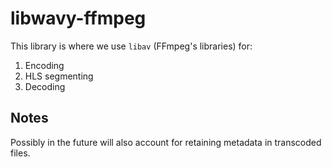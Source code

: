 # **libwavy-ffmpeg**

This library is where we use `libav` (FFmpeg's libraries) for:

1. Encoding
2. HLS segmenting
3. Decoding

## Notes

Possibly in the future will also account for retaining metadata in transcoded files.
